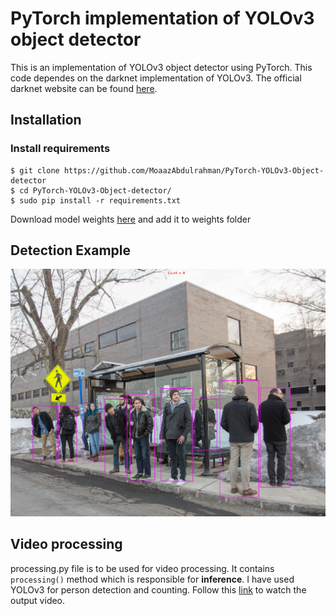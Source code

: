 # PyTorch implementation of YOLOv3 object detector

This is an implementation of YOLOv3 object detector using PyTorch. This code dependes on the darknet
implementation of YOLOv3. The official darknet website can be found [here](https://pjreddie.com/darknet/yolo/).

## Installation

### Install requirements
```
$ git clone https://github.com/MoaazAbdulrahman/PyTorch-YOLOv3-Object-detector
$ cd PyTorch-YOLOv3-Object-detector/
$ sudo pip install -r requirements.txt
```
Download model weights [here](https://pjreddie.com/media/files/yolov3.weights) and add it to weights folder  

## Detection Example
![](images/output3.jpg)

## Video processing

processing.py file is to be used for video processing. It contains `processing()` method which is responsible for **inference**.
I have used YOLOv3 for person detection and counting. Follow this [link](https://www.youtube.com/watch?v=Q32LtQBxNM4&feature=youtu.be&fbclid=IwAR0JcQ4nSZO9pk2ZQ40b0MRuJPgtY1lVb2fK5IbbC9npPsoIsYceP-tBExo) to watch the output video.
